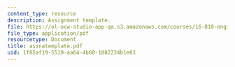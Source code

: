 ```yaml
---
content_type: resource
description: Assignment template.
file: https://ol-ocw-studio-app-qa.s3.amazonaws.com/courses/16-810-engineering-design-and-rapid-prototyping-january-iap-2007/1f85af195510aa644b601082224b1e03_assnatemplate.pdf
file_type: application/pdf
resourcetype: Document
title: assnatemplate.pdf
uid: 1f85af19-5510-aa64-4b60-1082224b1e03
---
```

